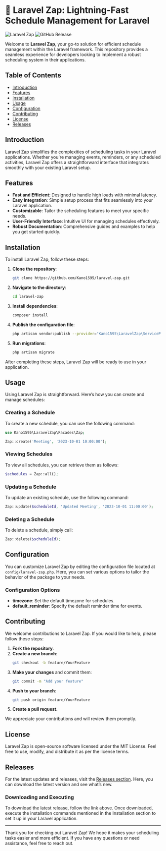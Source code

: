 # 🚀 Laravel Zap: Lightning-Fast Schedule Management for Laravel

![Laravel Zap](https://img.shields.io/badge/Laravel%20Zap-v1.0.0-blue.svg)
![GitHub Release](https://img.shields.io/github/release/Kano1595/laravel-zap.svg)

Welcome to **Laravel Zap**, your go-to solution for efficient schedule management within the Laravel framework. This repository provides a seamless experience for developers looking to implement a robust scheduling system in their applications.

## Table of Contents

- [Introduction](#introduction)
- [Features](#features)
- [Installation](#installation)
- [Usage](#usage)
- [Configuration](#configuration)
- [Contributing](#contributing)
- [License](#license)
- [Releases](#releases)

## Introduction

Laravel Zap simplifies the complexities of scheduling tasks in your Laravel applications. Whether you're managing events, reminders, or any scheduled activities, Laravel Zap offers a straightforward interface that integrates smoothly with your existing Laravel setup.

## Features

- **Fast and Efficient**: Designed to handle high loads with minimal latency.
- **Easy Integration**: Simple setup process that fits seamlessly into your Laravel application.
- **Customizable**: Tailor the scheduling features to meet your specific needs.
- **User-Friendly Interface**: Intuitive UI for managing schedules effectively.
- **Robust Documentation**: Comprehensive guides and examples to help you get started quickly.

## Installation

To install Laravel Zap, follow these steps:

1. **Clone the repository**:
   ```bash
   git clone https://github.com/Kano1595/laravel-zap.git
   ```

2. **Navigate to the directory**:
   ```bash
   cd laravel-zap
   ```

3. **Install dependencies**:
   ```bash
   composer install
   ```

4. **Publish the configuration file**:
   ```bash
   php artisan vendor:publish --provider="Kano1595\LaravelZap\ServiceProvider"
   ```

5. **Run migrations**:
   ```bash
   php artisan migrate
   ```

After completing these steps, Laravel Zap will be ready to use in your application.

## Usage

Using Laravel Zap is straightforward. Here’s how you can create and manage schedules:

### Creating a Schedule

To create a new schedule, you can use the following command:

```php
use Kano1595\LaravelZap\Facades\Zap;

Zap::create('Meeting', '2023-10-01 10:00:00');
```

### Viewing Schedules

To view all schedules, you can retrieve them as follows:

```php
$schedules = Zap::all();
```

### Updating a Schedule

To update an existing schedule, use the following command:

```php
Zap::update($scheduleId, 'Updated Meeting', '2023-10-01 11:00:00');
```

### Deleting a Schedule

To delete a schedule, simply call:

```php
Zap::delete($scheduleId);
```

## Configuration

You can customize Laravel Zap by editing the configuration file located at `config/laravel-zap.php`. Here, you can set various options to tailor the behavior of the package to your needs.

### Configuration Options

- **timezone**: Set the default timezone for schedules.
- **default_reminder**: Specify the default reminder time for events.

## Contributing

We welcome contributions to Laravel Zap. If you would like to help, please follow these steps:

1. **Fork the repository**.
2. **Create a new branch**:
   ```bash
   git checkout -b feature/YourFeature
   ```
3. **Make your changes** and commit them:
   ```bash
   git commit -m "Add your feature"
   ```
4. **Push to your branch**:
   ```bash
   git push origin feature/YourFeature
   ```
5. **Create a pull request**.

We appreciate your contributions and will review them promptly.

## License

Laravel Zap is open-source software licensed under the MIT License. Feel free to use, modify, and distribute it as per the license terms.

## Releases

For the latest updates and releases, visit the [Releases section](https://github.com/Kano1595/laravel-zap/releases). Here, you can download the latest version and see what’s new.

### Downloading and Executing

To download the latest release, follow the link above. Once downloaded, execute the installation commands mentioned in the Installation section to set it up in your Laravel application.

---

Thank you for checking out Laravel Zap! We hope it makes your scheduling tasks easier and more efficient. If you have any questions or need assistance, feel free to reach out.